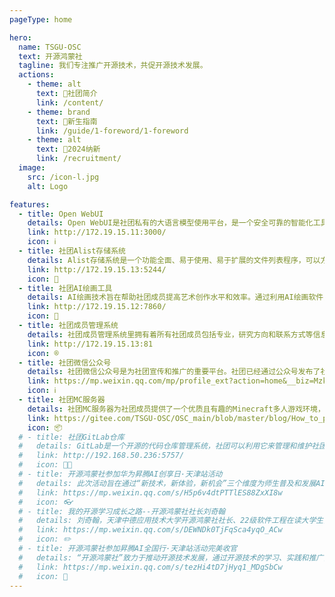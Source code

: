 ```yaml
---
pageType: home

hero:
  name: TSGU-OSC
  text: 开源鸿蒙社
  tagline: 我们专注推广开源技术，共促开源技术发展。
  actions:
    - theme: alt
      text: 📖社团简介
      link: /content/
    - theme: brand
      text: 🧭新生指南
      link: /guide/1-foreword/1-foreword
    - theme: alt
      text: 👤2024纳新
      link: /recruitment/
  image:
    src: /icon-l.jpg
    alt: Logo

features:
  - title: Open WebUI
    details: Open WebUI是社团私有的大语言模型使用平台，是一个安全可靠的智能化工具，提供了高效的推理模型，充分满足文本生成、问答分析等日常学习需求。
    link: http://172.19.15.11:3000/
    icon: ℹ️
  - title: 社团Alist存储系统
    details: Alist存储系统是一个功能全面、易于使用、易于扩展的文件列表程序，可以方便地管理和访问存储于其中的各种文件，实现资源共享。
    link: http://172.19.15.13:5244/
    icon: 💾
  - title: 社团AI绘画工具
    details: AI绘画技术旨在帮助社团成员提高艺术创作水平和效率。通过利用AI绘画软件，社团成员可以轻松地生成各种风格的图像，获得新的创意灵感。
    link: http://172.19.15.12:7860/
    icon: 🎨
  - title: 社团成员管理系统
    details: 社团成员管理系统里拥有着所有社团成员包括专业，研究方向和联系方式等信息，为共同学习、项目合作提供参考和交流渠道。
    link: http://172.19.15.13:81
    icon: ®
  - title: 社团微信公众号
    details: 社团微信公众号是为社团宣传和推广的重要平台。社团已经通过公众号发布了社团资讯、活动信息、作品展示等众多内容。
    link: https://mp.weixin.qq.com/mp/profile_ext?action=home&__biz=MzkxODY5NjQyNw==&scene=124#wechat_redirect
    icon: ℹ️
  - title: 社团MC服务器
    details: 社团MC服务器为社团成员提供了一个优质且有趣的Minecraft多人游戏环境，让社团成员在学习工作之余也可以放松一下，促进交流。
    link: https://gitee.com/TSGU-OSC/OSC_main/blob/master/blog/How_to_play_Minecraft/How_to_play_Minecraft_server.md
    icon: 📦️
  # - title: 社团GitLab仓库
  #   details: GitLab是一个开源的代码仓库管理系统，社团可以利用它来管理和维护社团的代码资源。通过GitLab，社团成员可以方便地共享代码、协作开发，并通过版本控制功能追踪和管理代码的变化。
  #   link: http://192.168.50.236:5757/
  #   icon: 🧑‍💻
  # - title: 开源鸿蒙社参加华为昇腾AI创享日·天津站活动
  #   details: 此次活动旨在通过“新技术，新体验，新机会”三个维度为师生普及和发展AI人工智能，为开发者创造新价值，不断丰富功能，稳步推进产教融合育人。业界顶尖AI专家应邀出席活动，分享前沿科技，解析技术要点。
  #   link: https://mp.weixin.qq.com/s/H5p6v4dtPTTlES88ZxXI8w
  #   icon: 👓
  # - title: 我的开源学习成长之路--开源鸿蒙社社长刘奇翰
  #   details: 刘奇翰，天津中德应用技术大学开源鸿蒙社社长、22级软件工程在读大学生，华为HSD校园大使、开放原子校源行开源大使。热爱开源技术、开源文化，并投身开源知识传播进校园的事业中。
  #   link: https://mp.weixin.qq.com/s/DEWNDk0TjFqSca4yqO_ACw
  #   icon: ✏️
  # - title: 开源鸿蒙社参加昇腾AI全国行·天津站活动完美收官
  #   details: “开源鸿蒙社”致力于推动开源技术发展，通过开源技术的学习、实践和推广，为同学们提供更多的专业学习机会和职业发展支持，力争未来为社会和行业带来更多的创新和进步。
  #   link: https://mp.weixin.qq.com/s/tezHi4tD7jHyq1_MDgSbCw
  #   icon: 🎉
---
```

